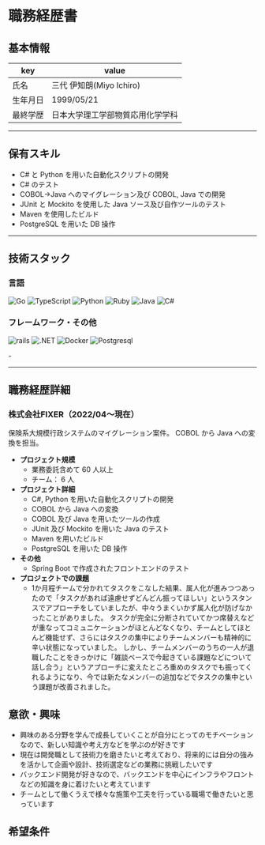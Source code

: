 # 職務経歴書

## 基本情報

|key|value|
|---|---|
|氏名|三代 伊知朗(Miyo Ichiro)|
|生年月日|1999/05/21|
|最終学歴|日本大学理工学部物質応用化学学科|

---

## 保有スキル

- C# と Python を用いた自動化スクリプトの開発
- C# のテスト
- COBOL→Java へのマイグレーション及び COBOL, Java での開発
- JUnit と Mockito を使用した Java ソース及び自作ツールのテスト
- Maven を使用したビルド
- PostgreSQL を用いた DB 操作


---

## 技術スタック

### 言語
<p>
    <img alt="Go" src="https://img.shields.io/badge/-Go-76E1FE.svg?logo=go&style=flat-square" />
    <img alt="TypeScript" src="https://img.shields.io/badge/-Typescript-00008B.svg?logo=typescript&style=flat-square" />
    <img alt="Python" src="https://img.shields.io/badge/-Python-1E90FF.svg?logo=python&style=flat-square" />
    <img alt="Ruby" src="https://img.shields.io/badge/-Ruby-CC342D.svg?logo=ruby&style=flat-square" />
    <img alt="Java" src="https://img.shields.io/badge/-Java-007396.svg?logo=java&style=pflat-square" />
    <img alt="C#" src="https://img.shields.io/badge/-C%EF%BC%83-BA55D3.svg?logo=&style=flat-square" />
</p>



### フレームワーク・その他
<p>
    <img alt="rails" src="https://img.shields.io/badge/-Rails-CC0000.svg?logo=rails&style=pflat-square" />
    <img alt=".NET" src="https://img.shields.io/badge/-.NET-BA55D3.svg?logo=&style=flat-square" />
    <img alt="Docker" src="https://img.shields.io/badge/-Docker-1488C6.svg?logo=docker&style=pflat-square" />
    <img alt="Postgresql" src="https://img.shields.io/badge/-Postgresql-336791.svg?logo=postgresql&style=pflat-square" />
</p>
- 

---

## 職務経歴詳細

### 株式会社FIXER（2022/04〜現在）
保険系大規模行政システムのマイグレーション案件。
COBOL から Java への変換を担当。
- **プロジェクト規模**
    - 業務委託含めて 60 人以上
    - チーム： 6 人
- **プロジェクト詳細**
    - C#, Python を用いた自動化スクリプトの開発
    - COBOL から Java への変換
    - COBOL 及び Java を用いたツールの作成
    - JUnit 及び Mockito を用いた Java のテスト
    - Maven を用いたビルド
    - PostgreSQL を用いた DB 操作
- **その他** 
    - Spring Boot で作成されたフロントエンドのテスト
- **プロジェクトでの課題**
    - 1か月程チームで分かれてタスクをこなした結果、属人化が進みつつあったので「タスクがあれば遠慮せずどんどん振ってほしい」というスタンスでアプローチをしていましたが、中々うまくいかず属人化が防げなかったことがありました。
    タスクが完全に分断されていてかつ席替えなどが重なってコミュニケーションがほとんどなくなり、チームとしてほとんど機能せず、さらにはタスクの集中によりチームメンバーも精神的に辛い状態になっていました。
    しかし、チームメンバーのうちの一人が退職したことをきっかけに「雑談ベースで今起きている課題などについて話し合う」というアプローチに変えたところ重めのタスクでも振ってくれるようになり、今では新たなメンバーの追加などでタスクの集中という課題が改善されました。



 
## 意欲・興味
- 興味のある分野を学んで成長していくことが自分にとってのモチベーションなので、新しい知識や考え方などを学ぶのが好きです
- 現在は開発職として技術力を磨きたいと考えており、将来的には自分の強みを活かして企画や設計、技術選定などの業務に挑戦したいです
- バックエンド開発が好きなので、バックエンドを中心にインフラやフロントなどの知識を身に着けたいと考えています
- チームとして働くうえで様々な施策や工夫を行っている職場で働きたいと思っています

## 希望条件
